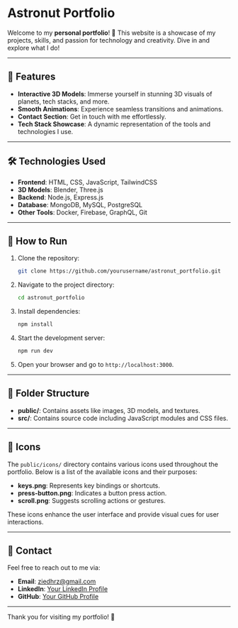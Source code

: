 # Astronut Portfolio

Welcome to my **personal portfolio**! 🚀 This website is a showcase of my projects, skills, and passion for technology and creativity. Dive in and explore what I do!

---

## 🌟 Features
- **Interactive 3D Models**: Immerse yourself in stunning 3D visuals of planets, tech stacks, and more.
- **Smooth Animations**: Experience seamless transitions and animations.
- **Contact Section**: Get in touch with me effortlessly.
- **Tech Stack Showcase**: A dynamic representation of the tools and technologies I use.

---

## 🛠️ Technologies Used
- **Frontend**: HTML, CSS, JavaScript, TailwindCSS
- **3D Models**: Blender, Three.js
- **Backend**: Node.js, Express.js
- **Database**: MongoDB, MySQL, PostgreSQL
- **Other Tools**: Docker, Firebase, GraphQL, Git

---

## 🚀 How to Run
1. Clone the repository:
   ```bash
   git clone https://github.com/yourusername/astronut_portfolio.git
   ```
2. Navigate to the project directory:
   ```bash
   cd astronut_portfolio
   ```
3. Install dependencies:
   ```bash
   npm install
   ```
4. Start the development server:
   ```bash
   npm run dev
   ```
5. Open your browser and go to `http://localhost:3000`.

---

## 📂 Folder Structure
- **public/**: Contains assets like images, 3D models, and textures.
- **src/**: Contains source code including JavaScript modules and CSS files.

---

## 🎨 Icons

The `public/icons/` directory contains various icons used throughout the portfolio. Below is a list of the available icons and their purposes:

- **keys.png**: Represents key bindings or shortcuts.
- **press-button.png**: Indicates a button press action.
- **scroll.png**: Suggests scrolling actions or gestures.

These icons enhance the user interface and provide visual cues for user interactions.

---

## 📧 Contact
Feel free to reach out to me via:
- **Email**: ziedhrz@gmail.com
- **LinkedIn**: [Your LinkedIn Profile](https://linkedin.com/in/zied-harzallah)
- **GitHub**: [Your GitHub Profile](https://github.com/TBG101)

---

Thank you for visiting my portfolio! 🌌